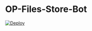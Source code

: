 # OP-Files-Store-Bot


[![Deploy](https://www.herokucdn.com/deploy/button.svg)](https://heroku.com/deploy?template=https://github.com/Harsha-Prabathi/OP-Files-Store-Bot-123)

